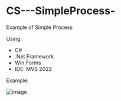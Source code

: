 # CS---SimpleProcess-
Example of Simple Process 

Using:
- C#
- .Net Framework
- Win Forms
- IDE: MVS 2022

Example:

![image](https://github.com/user-attachments/assets/5b130e6a-5f97-4062-b9dd-51e7e27bed49)

